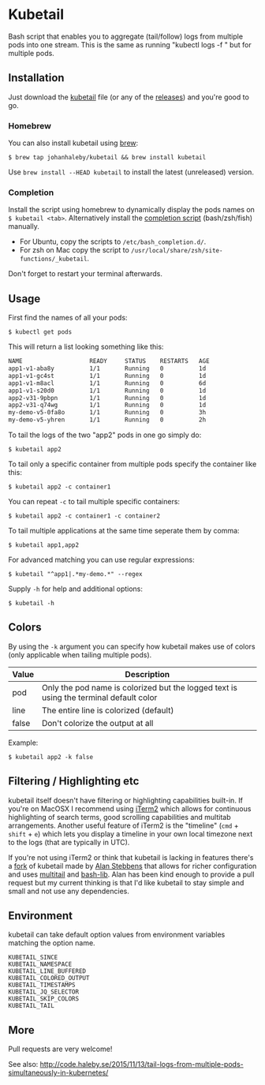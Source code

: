 # Kubetail

Bash script that enables you to aggregate (tail/follow) logs from multiple pods into one stream.
This is the same as running "kubectl logs -f <pod>" but for multiple pods.

## Installation

Just download the [kubetail](https://raw.githubusercontent.com/johanhaleby/kubetail/master/kubetail) file (or any of the [releases](https://github.com/johanhaleby/kubetail/releases)) and you're good to go.

### Homebrew

You can also install kubetail using [brew](https://brew.sh/):

	$ brew tap johanhaleby/kubetail && brew install kubetail

Use `brew install --HEAD kubetail` to install the latest (unreleased) version.

### Completion

Install the script using homebrew to dynamically display the pods names on `$ kubetail <tab>`. Alternatively install the [completion script](completion/) (bash/zsh/fish) manually. 
* For Ubuntu, copy the scripts to `/etc/bash_completion.d/`. 
* For zsh on Mac copy the script to `/usr/local/share/zsh/site-functions/_kubetail`.

Don't forget to restart your terminal afterwards.

## Usage

First find the names of all your pods:

	$ kubectl get pods

This will return a list looking something like this:

```bash
NAME                   READY     STATUS    RESTARTS   AGE
app1-v1-aba8y          1/1       Running   0          1d
app1-v1-gc4st          1/1       Running   0          1d
app1-v1-m8acl  	       1/1       Running   0          6d
app1-v1-s20d0  	       1/1       Running   0          1d
app2-v31-9pbpn         1/1       Running   0          1d
app2-v31-q74wg         1/1       Running   0          1d
my-demo-v5-0fa8o       1/1       Running   0          3h
my-demo-v5-yhren       1/1       Running   0          2h
```

To tail the logs of the two "app2" pods in one go simply do:

	$ kubetail app2

To tail only a specific container from multiple pods specify the container like this:

	$ kubetail app2 -c container1

You can repeat `-c` to tail multiple specific containers:

	$ kubetail app2 -c container1 -c container2

To tail multiple applications at the same time seperate them by comma:

	$ kubetail app1,app2

For advanced matching you can use regular expressions:

	$ kubetail "^app1|.*my-demo.*" --regex

Supply `-h` for help and additional options:

	$ kubetail -h

## Colors

By using the `-k` argument you can specify how kubetail makes use of colors (only applicable when tailing multiple pods).

| Value   |     Description  |
|----------|---------------|
| pod | Only the pod name is colorized but the logged text is using the terminal default color |
| line | The entire line is colorized (default) |
| false | Don't colorize the output at all |
   
Example:

	$ kubetail app2 -k false
	
	
## Filtering / Highlighting etc

kubetail itself doesn't have filtering or highlighting capabilities built-in. If you're on MacOSX I recommend using [iTerm2](https://www.iterm2.com/) which allows for continuous highlighting of search terms, good scrolling capabilities and multitab arrangements. Another useful feature of iTerm2 is the "timeline" (`cmd` + `shift` + `e`) which lets you display a timeline in your own local timezone next to the logs (that are typically in UTC). 

If you're not using iTerm2 or think that kubetail is lacking in features there's a [fork](https://github.com/aks/kubetail) of kubetail made by [Alan Stebbens](https://github.com/aks) that allows for richer configuration and uses [multitail](https://www.vanheusden.com/multitail/) and [bash-lib](https://github.com/aks/bash-lib). Alan has been kind enough to provide a pull request but my current thinking is that I'd like kubetail to stay simple and small and not use any dependencies.

## Environment

kubetail can take default option values from environment variables matching the option name.

    KUBETAIL_SINCE
    KUBETAIL_NAMESPACE
    KUBETAIL_LINE_BUFFERED
    KUBETAIL_COLORED_OUTPUT
    KUBETAIL_TIMESTAMPS
    KUBETAIL_JQ_SELECTOR
    KUBETAIL_SKIP_COLORS
    KUBETAIL_TAIL

## More

Pull requests are very welcome!

See also: http://code.haleby.se/2015/11/13/tail-logs-from-multiple-pods-simultaneously-in-kubernetes/

